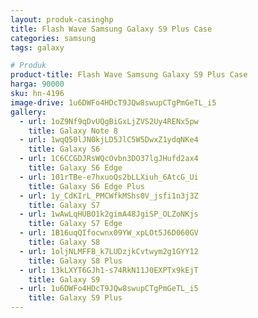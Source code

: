 ```yaml
---
layout: produk-casinghp
title: Flash Wave Samsung Galaxy S9 Plus Case
categories: samsung
tags: galaxy

# Produk
product-title: Flash Wave Samsung Galaxy S9 Plus Case
harga: 90000
sku: hn-4196
image-drive: 1u6DWFo4HDcT9JQw8swupCTgPmGeTL_i5
gallery:
  - url: 1oZ9Nf9qDvUQgBiGxLjZVS2Uy4RENx5pw
    title: Galaxy Note 8
  - url: 1wqQ50lJN0kjLD5JlC5W5DwxZ1ydqNKe4
    title: Galaxy S6
  - url: 1C6CCGDJRsWQcOvbn3DO37lgJHufd2ax4
    title: Galaxy S6 Edge
  - url: 101rTBe-e7hxuoQs2bLLXiuh_6AtcG_Ui
    title: Galaxy S6 Edge Plus
  - url: 1y_CdKIrL_PMCWfkMShs0V_jsfi1n3j3Z
    title: Galaxy S7
  - url: 1wAwLqHUBO1k2gimA48JgiSP_OLZoNKjs
    title: Galaxy S7 Edge
  - url: 1B16uqQIfocwnx09YW_xpLOt5J6D060GV
    title: Galaxy S8
  - url: 1oljNLMFFB_k7LUDzjkCvtwym2g1GYY12
    title: Galaxy S8 Plus
  - url: 13kLXYT6GJh1-s74RkN11J0EXPTx9kEjT
    title: Galaxy S9
  - url: 1u6DWFo4HDcT9JQw8swupCTgPmGeTL_i5
    title: Galaxy S9 Plus
---
```

